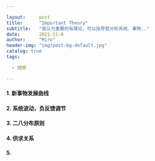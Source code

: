 ```yaml
---

layout:     post
title:      "Important Theory"
subtitle:   "我认为重要的有理论，可以指导我分析系统、事物.."
date:       2021-11-8
author:     "Miro"
header-img: "img/post-bg-default.jpg"
catalog: true
tags:

  - 随想

---
```


#### 1. 新事物发展曲线

#### 2. 系统波动，负反馈调节

#### 3. 二八分布原则

#### 4. 供求关系

#### 5. 


